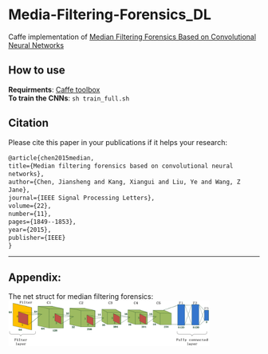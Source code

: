 # Media-Filtering-Forensics_DL
 Caffe implementation of [Median Filtering Forensics Based on Convolutional Neural Networks](https://ieeexplore.ieee.org/abstract/document/7113799)
 
 ## How to use
 **Requirments**: [Caffe toolbox](http://caffe.berkeleyvision.org/)  
 **To train the CNNs**: 
    ``` sh train_full.sh ```


## Citation
Please cite this paper in your publications if it helps your research:

    @article{chen2015median,
    title={Median filtering forensics based on convolutional neural networks},
    author={Chen, Jiansheng and Kang, Xiangui and Liu, Ye and Wang, Z Jane},
    journal={IEEE Signal Processing Letters},
    volume={22},
    number={11},
    pages={1849--1853},
    year={2015},
    publisher={IEEE}
    }
---
## Appendix:
The net struct for median filtering forensics:
<img src="./demo/framework.gif" width="80%">